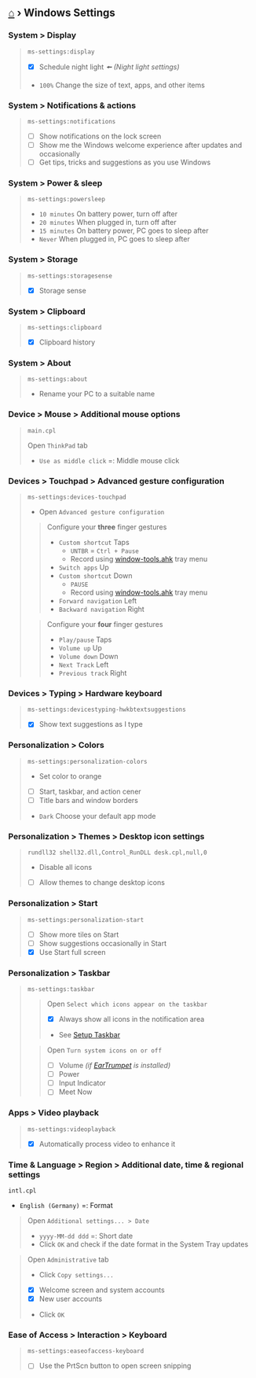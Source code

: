 ## [⌂](README.md) › **Windows Settings**

### System > Display
> ```
> ms-settings:display
> ```
> - [x] Schedule night light _🠘 (Night light settings)_
> - `100%` Change the size of text, apps, and other items

### System > Notif‌ications & actions
> ```
> ms-settings:notifications
> ```
> - [ ] Show notif‌ications on the lock screen
> - [ ] Show me the Windows welcome experience after updates and occasionally
> - [ ] Get tips, tricks and suggestions as you use Windows

### System > Power & sleep
> ```
> ms-settings:powersleep
> ```
> - `10 minutes` On battery power, turn off after
> - `20 minutes` When plugged in, turn off after
> - `15 minutes` On battery power, PC goes to sleep after
> - `Never` When plugged in, PC goes to sleep after

### System > Storage
> ```
> ms-settings:storagesense
> ```
> - [x] Storage sense

### System > Clipboard
> ```
> ms-settings:clipboard
> ```
> - [x] Clipboard history

### System > About
>```
>ms-settings:about
>```
>- Rename your PC to a suitable name

### Device > Mouse > Additional mouse options
> ```
> main.cpl
> ```
> Open `ThinkPad` tab
> - `Use as middle click` =: Middle mouse click

### Devices > Touchpad > Advanced gesture conf‌iguration
> ```
> ms-settings:devices-touchpad
> ```
> - Open `Advanced gesture conf‌iguration`
> 
> > Conf‌igure your **three** f‌inger gestures
> > - `Custom shortcut` Taps
> >   - `UNTBR` = `Ctrl + Pause` 
> >   - Record using [window-tools.ahk](taskbar-tools/window-tools.ahk) tray menu 
> > - `Switch apps` Up
> > - `Custom shortcut` Down
> >   -  `PAUSE` 
> >   - Record using [window-tools.ahk](taskbar-tools/window-tools.ahk) tray menu 
> > - `Forward navigation` Left
> > - `Backward navigation` Right
> 
> > Conf‌igure your **four** f‌inger gestures
> > - `Play/pause` Taps
> > - `Volume up` Up
> > - `Volume down` Down
> > - `Next Track` Left
> > - `Previous track` Right

### Devices > Typing > Hardware keyboard
> ```
> ms-settings:devicestyping-hwkbtextsuggestions
> ```
> - [x] Show text suggestions as I type

### Personalization > Colors
> ```
> ms-settings:personalization-colors
> ```
> - Set color to orange
> - [ ] Start, taskbar, and action cener
> - [ ] Title bars and window borders
> - `Dark` Choose your default app mode

### Personalization > Themes > Desktop icon settings
> ```
> rundll32 shell32.dll,Control_RunDLL desk.cpl,null,0
> ```
> - Disable all icons
> - [ ] Allow themes to change desktop icons

### Personalization > Start
> ```
> ms-settings:personalization-start
> ```
> - [ ] Show more tiles on Start
> - [ ] Show suggestions occasionally in Start
> - [x] Use Start full screen

### Personalization > Taskbar
> ```
> ms-settings:taskbar
> ```
> > Open `Select which icons appear on the taskbar`
> > - [x] Always show all icons in the notif‌ication area
> > - See [Setup Taskbar](windows-configs.md#setup-taskbar)
>
> > Open `Turn system icons on or off`
> > - [ ] Volume *(if [EarTrumpet](https://www.microsoft.com/en-us/p/eartrumpet/9nblggh516xp) is installed)*
> > - [ ] Power
> > - [ ] Input Indicator
> > - [ ] Meet Now

### Apps > Video playback
> ```
> ms-settings:videoplayback	
> ```
> - [x] Automatically process video to enhance it

### Time & Language > Region > Additional date, time & regional settings
```
intl.cpl
```
- `English (Germany)` =: Format

> Open `Additional settings... > Date`
> - `yyyy-MM-dd ddd` =: Short date
> - Click `OK` and check if the date format in the System Tray updates

> Open `Administrative` tab
> - Click `Copy settings...`
> - [x] Welcome screen and system accounts
> - [x] New user accounts
> - Click `OK`

### Ease of Access > Interaction > Keyboard
> ```
> ms-settings:easeofaccess-keyboard
> ```
> - [ ] Use the PrtScn button to open screen snipping